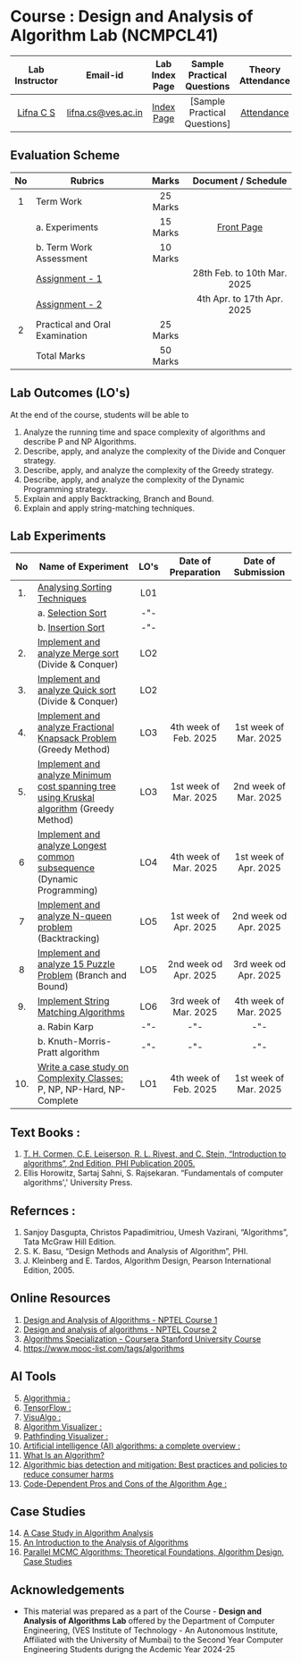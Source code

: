 # Course : Design and Analysis of Algorithm Lab (NCMPCL41)
| Lab Instructor | Email-id | Lab Index Page | Sample Practical Questions | Theory Attendance | Syllabus |
| :-------------:| :--------: | :--------------: | :-------------------: | :----------: | :----------: |
| [Lifna C S](https://www.linkedin.com/in/lifna-c-s-94015678/) | lifna.cs@ves.ac.in | [Index Page](https://github.com/LifnaJos/Design-Analysis-of-Algorithm-Lab/blob/main/DAA-IndexPage(2024-25).pdf) | [Sample Practical Questions] | [Attendance](https://docs.google.com/spreadsheets/d/1qdbspRNGfbzNHzfXXdMmalw6g8hoVQUyvYxTU68-xjA/edit?usp=sharing) | [Theory & Lab Syllabus](https://github.com/LifnaJos/Design-Analysis-of-Algorithm-Theory/blob/main/DAA-Theory-Lab.pdf) |

## Evaluation Scheme 

| No | Rubrics | Marks | Document / Schedule |
| :--: | ------------------ | :----: |:----------: |
| 1 | Term Work | 25 Marks | |
| | a. Experiments | 15 Marks | [Front Page](https://github.com/LifnaJos/Design-Analysis-of-Algorithm-Lab/blob/main/Experiments/L41_DAALab_FrontPage.pdf)|
| | b. Term Work Assessment | 10 Marks |  |
| |    [Assignment - 1](https://github.com/LifnaJos/Design-Analysis-of-Algorithm-Lab/blob/main/DAA-Assignment-1-(2024-25).pdf) | | 28th Feb. to 10th Mar. 2025 |
| |    [Assignment - 2](https://github.com/LifnaJos/Design-Analysis-of-Algorithm-Lab/blob/main/DAA-Assignment-2-(2024-25).pdf) | | 4th Apr. to 17th Apr. 2025 |
| 2 | Practical and Oral Examination | 25 Marks |  |
|   | Total Marks | 50 Marks | |

## Lab Outcomes (LO's)
At the end of the course, students will be able to
1. Analyze the running time and space complexity of algorithms and describe P and NP Algorithms.
2. Describe, apply, and analyze the complexity of the Divide and Conquer strategy.
3. Describe, apply, and analyze the complexity of the Greedy strategy.
4. Describe, apply, and analyze the complexity of the Dynamic Programming strategy.
5. Explain and apply Backtracking, Branch and Bound.
6. Explain and apply string-matching techniques.

## Lab Experiments
| No | Name of Experiment | LO's | Date of Preparation | Date of Submission |  
| :--: | ------------------ | :----: | :-----------------: | :------------------:|
| 1. | [Analysing Sorting Techniques](https://github.com/LifnaJos/Design-Analysis-of-Algorithm-Lab/blob/main/Experiments/Lab%20-1%20%3A%20Analysis%20of%20Sorting%20Techniques.md) | L01 | | |
|  | a. [Selection Sort](https://github.com/LifnaJos/Design-Analysis-of-Algorithm-Lab/blob/main/Experiments/selection-sort.jpg) | -"- | | |
|  | b. [Insertion Sort](https://github.com/LifnaJos/Design-Analysis-of-Algorithm-Lab/blob/main/Experiments/Insertion_Sort-0.jpg) | -"- | | |
| 2. | [Implement and analyze Merge sort](https://github.com/LifnaJos/Design-Analysis-of-Algorithm-Lab/blob/main/Experiments/Lab-2%3AMergeSort.md)  (Divide & Conquer) | LO2 |  | |
| 3. | [Implement and analyze Quick sort](https://github.com/LifnaJos/Design-Analysis-of-Algorithm-Lab/blob/main/Experiments/Lab-3:QuickSort.md) (Divide & Conquer) | LO2 | | |
| 4. | [Implement and analyze Fractional Knapsack Problem](https://github.com/LifnaJos/Design-Analysis-of-Algorithm-Lab/blob/main/Experiments/Lab-4%3AKnapsack.md) (Greedy Method) | LO3 | 4th week of Feb. 2025 | 1st week of Mar. 2025|
| 5. | [Implement and analyze Minimum cost spanning tree using Kruskal algorithm](https://github.com/LifnaJos/Design-Analysis-of-Algorithm-Lab/blob/main/Experiments/Lab-5%3AMST.md) (Greedy Method) | LO3 | 1st week of Mar. 2025 | 2nd week of Mar. 2025 |
| 6 | [Implement and analyze Longest common subsequence](https://github.com/LifnaJos/Design-Analysis-of-Algorithm-Lab/blob/main/Experiments/Lab-6%3ALCS.md) (Dynamic Programming) | LO4 | 4th week of Mar. 2025 | 1st week of Apr. 2025 | 
| 7 | [Implement and analyze N-queen problem](https://github.com/LifnaJos/Design-Analysis-of-Algorithm-Lab/blob/main/Experiments/Lab-7-Backtrack-NQueens.md) (Backtracking) | LO5 | 1st week of Apr. 2025 | 2nd week od Apr. 2025 |
| 8 | [Implement and analyze 15 Puzzle Problem](https://github.com/LifnaJos/Design-Analysis-of-Algorithm-Lab/blob/main/Experiments/Lab-8-BB-15-Puzzle.md) (Branch and Bound) | LO5 | 2nd week od Apr. 2025 | 3rd week od Apr. 2025 |
| 9. | [Implement String Matching Algorithms](https://github.com/LifnaJos/Design-Analysis-of-Algorithm-Lab/blob/main/Experiments/Lab-9%3AStringMatch.md) | LO6 | 3rd week of Mar. 2025 | 4th week of Mar. 2025 |
|    | a. Rabin Karp |  -"- | -"- |  -"- |
|    | b. Knuth-Morris-Pratt algorithm |  -"- | -"- |  -"- |
| 10. | [Write a case study on Complexity Classes:](https://github.com/LifnaJos/Design-Analysis-of-Algorithm-Lab/blob/main/Experiments/Lab-10%3ACaseStudy.md) P, NP, NP-Hard, NP-Complete | LO1 |  4th week of Feb. 2025 | 1st week of Mar. 2025|

## Text Books :
1. [T. H. Cormen, C.E. Leiserson, R. L. Rivest, and C. Stein, “Introduction to algorithms”, 2nd Edition, PHI Publication 2005.](https://dl.ebooksworld.ir/books/Introduction.to.Algorithms.4th.Leiserson.Stein.Rivest.Cormen.MIT.Press.9780262046305.EBooksWorld.ir.pdf)
2. Ellis Horowitz, Sartaj Sahni, S. Rajsekaran. “Fundamentals of computer algorithms',' University Press.
   
## Refernces :
1. Sanjoy Dasgupta, Christos Papadimitriou, Umesh Vazirani, “Algorithms”, Tata McGraw Hill Edition.
2. S. K. Basu, “Design Methods and Analysis of Algorithm”, PHI.
3. J. Kleinberg and E. Tardos, Algorithm Design, Pearson International Edition, 2005.

## Online Resources
1. [Design and Analysis of Algorithms - NPTEL Course 1](https://nptel.ac.in/courses/106/106/106106131/)
2. [Design and analysis of algorithms - NPTEL Course 2](https://swayam.gov.in/nd1_noc19_cs47/preview)
3. [Algorithms Specialization - Coursera Stanford University Course](https://www.coursera.org/specializations/algorithms)
4. https://www.mooc-list.com/tags/algorithms

## AI Tools
5. [Algorithmia :](https://algorithmia.com/)
6. [TensorFlow :](https://www.tensorflow.org/)
7. [VisuAlgo :](https://visualgo.net/)
8. [Algorithm Visualizer :](https://algorithm-visualizer.org/)
9. [Pathfinding Visualizer :](https://bengavrilov.github.io/Path-Finding-Visualizer/Industryarticles)
10. [Artificial intelligence (AI) algorithms: a complete overview :](https://www.tableau.com/data-insights/ai/algorithms)
11. [What Is an Algorithm?](http://bit.ly/3RndUg6)
12. [Algorithmic bias detection and mitigation: Best practices and policies to reduce consumer harms](https://bit.ly/4b1Rw31)
13. [Code-Dependent Pros and Cons of the Algorithm Age :](https://pewrsr.ch/3Ro3P2H)

## Case Studies
14. [A Case Study in Algorithm Analysis](https://ics.uci.edu/~goodrich/teach/cs161/notes/MaxSubarray.pdf)
15. [An Introduction to the Analysis of Algorithms](https://sedgewick.io/books/analysis-of-algorithms/)
16. [Parallel MCMC Algorithms: Theoretical Foundations, Algorithm Design, Case Studies](https://ar5iv.org/abs/2209.04750)
   
## Acknowledgements
* This material was prepared as a part of the Course - **Design and Analysis of Algorithms Lab** offered by the  Department of Computer Engineering, (VES Institute of Technology - An Autonomous Institute, Affiliated with the University of Mumbai) to the Second Year Computer Engineering Students durigng the Acdemic Year 2024-25
